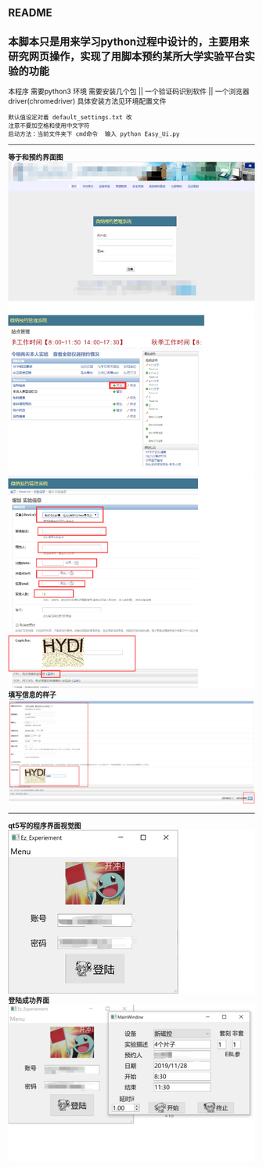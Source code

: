 README
------------------------------------------------------------------------------------
本脚本只是用来学习python过程中设计的，主要用来研究网页操作，实现了用脚本预约某所大学实验平台实验的功能
------------------------------------------------------------------------------------
本程序 需要python3 环境
需要安装几个包       ||       一个验证码识别软件    ||     一个浏览器driver(chromedriver)
具体安装方法见环境配置文件

    默认值设定对着 default_settings.txt 改  
    注意不要加空格和使用中文字符  
    启动方法：当前文件夹下 cmd命令  输入 python Easy_Ui.py  

-------------------------------------------------------------------------------------
**等于和预约界面图**   
![image](https://github.com/HannoKishi/Auto_Appoint_Experiement_Hust/blob/master/img/%E4%B8%BB%E7%95%8C%E9%9D%A2.png)   
![image](https://github.com/HannoKishi/Auto_Appoint_Experiement_Hust/blob/master/img/add%E7%95%8C%E9%9D%A2.png)   
![image](https://github.com/HannoKishi/Auto_Appoint_Experiement_Hust/blob/master/img/%E9%A2%84%E7%BA%A6%E5%AE%9E%E9%AA%8C%E7%95%8C%E9%9D%A2.png)  
**填写信息的样子**  
![image](https://github.com/HannoKishi/Auto_Appoint_Experiement_Hust/blob/master/img/fullinfo.png) 

-------------------------------------------------------------------------------------
**qt5写的程序界面视觉图**   
![image](https://github.com/HannoKishi/Auto_Appoint_Experiement_Hust/blob/master/img/login.png)   
**登陆成功界面**  
![image](https://github.com/HannoKishi/Auto_Appoint_Experiement_Hust/blob/master/img/select.png)   
